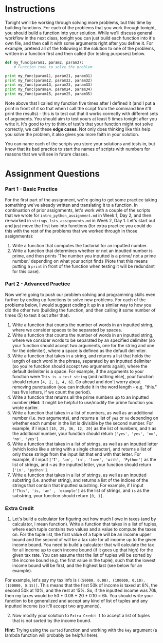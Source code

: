 # Instructions 

Tonight we'll be working through solving more problems, but this time by building functions.  For each of the problems that you work through tonight, you should build a function into your solution. While we'll discuss general workflow in the next class, tonight you can just build each function into it's own file, and then call it with some arguments right after you define it. For example, pretend all of the following is the solution to one of the problems, written in a function first and then called (for testing purposes) below. 

```python 
def my_func(param1, param2, param3): 
    # Function code to solve the problem

print my_func(param11, param21, param31)
print my_func(param12, param22, param32)
print my_func(param13, param23, param33)
print my_func(param14, param24, param34)
print my_func(param15, param25, param35)
```

Note above that I called my function five times after I defined it (and I put a print in front of it so that when I call the script from the command line it'll print the results) - this is to test out that it works correctly with different sets of arguments. You should aim to test yours at least 5 times tonight after you write it. It's good to try to think of test's that your function might not solve correctly, we call these **edge cases**. Not only does thinking like this help you solve the problem, it also gives you more faith in your solution.

You can name each of the scripts you store your solutions and tests in, but know that its bad practice to start the names of scripts with numbers for reasons that we will see in future classes.

# Assignment Questions 

### Part 1 - Basic Practice 

For the first part of the assignment, we're going to get some practice taking something we've already written and translating it to a function. In continuation of prior assignments, let's work with a couple of the scripts that we wrote for `intro_python_assignment.md` in Week 1, Day 2, and then re-worked in `strings_lsts_assignments.md` in Week 2, Day 1. Let's start out and just move the first two into functions (for extra practice you could do this with the rest of the problems that we worked through in those assignments): 

1. Write a function that computes the factorial for an inputted number.  
2. Write a function that determines whether or not an inputted number is prime, and then prints 'The number you inputted is a prime/ not a prime number.' depending on what your script finds (Note that this means putting a `print` in front of the function when testing it will be redundant for this case). 

### Part 2 - Advanced Practice 

Now we're going to push our problem solving and programming skills even further by coding up functions to solve new problems. For each of the problems below, I would suggest coding it up in a similar way to how you did the other two (building the function, and then calling it some number of times (5) to test it out after that). 

1. Write a function that counts the number of words in an inputted string, where we consider spaces to be separated by spaces. 
2. Write a function that counts the number of words in an inputted string, where we consider words to be separated by an specified delimiter (so your function should accept two arguments, one for the string and one for the delimiter), where a space is defined as the default delimiter.  
3. Write a function that takes in a string, and returns a list that holds the length of each word in the phrase, separated by an inputted delimiter (so you're function should accept two arguments again), where the default delimiter is a space. For example, if the arguments to your function were `This is a test string` (and nothing else), your function should return `[4, 2, 1, 4, 6]`. Go ahead and don't worry about removing punctuation (you can include it in the word length - e.g. "this." has five letters, if we count the period). 
4. Write a function that returns all the prime numbers up to an inputted number (**Hint**: It might be helpful to use/modify the prime function you wrote earlier.    
5. Write a function that takes in a list of numbers, as well as an additional number (i.e. two arguments), and returns a list of `yes` or `no` depending on whether each number in the list is divisible by the second number. For example, if I input `[10, 25, 36, 12, 20]` as the list of numbers, and `5` as the additional number, your function should return `['yes', 'yes', 'no', 'no', 'yes']`.
6. Write a function that takes in a list of strings, as well as an inputted letter (which looks like a string with a single character), and returns a list of only those strings from the input list that end with that letter. For example, if I input `['I', 'am', 'in', 'love', 'with', 'Python']` as the list of strings, and `n` as the inputted letter, your function should return `['in', 'python']`.
7. Write a function that takes in a list of strings, as well as an inputted substring (i.e. another string), and returns a list of the indices of the strings that contain that inputted substring. For example, if I input `['This', 'is, 'an' , 'example']` as the list of strings, and `is` as the substring, your function should return `[0, 1]`.

### Extra Credit

1. Let's build a calculator for figuring out how much I owe in taxes (and by calculator, I mean function). Write a function that takes in a list of tuples, where each tuple contains two values and a value to compute the taxes on. For the tuple list, the first value of a tuple will be an income upper bound and the second of will be a tax rate for all income up to the given income bound. You need to build a calculator that will calculate the tax for all income up to each income bound (if it goes up that high) for the given tax rate. You can assume that the list of tuples will be sorted by the income bound (e.g. the first value in the tuple), such that the lowest income bound will be first, and the highest last (see below for an example). 

For example, let's say my tax info is `[(50000, 0.08), (100000, 0.10), (150000, 0.15)]`. This means that the first 50k of income is taxed at 8%, the second 50k at 10%, and the rest at 15%. So, if the inputted income was 70k, then my taxes would be 50 * 0.08 + 20 * 0.10 = 6k. You should write your function to be generalized and accept any kind of list of tuples and any inputted income (so it'll accept two arguments). 

2. Now modify your solution to `Extra Credit 1` to accept a list of tuples that is not sorted by the income bound. 

**Hint**: Trying using the `sorted` function and working with the `key` argument (a lambda function will probably be helpful here). 
